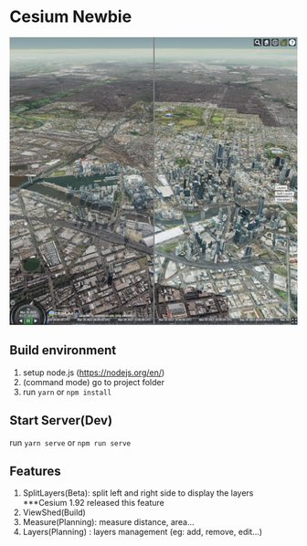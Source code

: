 # Cesium Newbie

![Screenshot](https://github.com/ngokyuen/Cesium-Newbie/blob/main/screencapture/splitlayers.png)

## Build environment
1. setup node.js (https://nodejs.org/en/)
2. (command mode) go to project folder
3. run
 ```yarn```
 or ```npm install```
 
## Start Server(Dev)
run ```yarn serve```
 or ```npm run serve```

## Features
1. SplitLayers(Beta): split left and right side to display the layers ***Cesium 1.92 released this feature
2. ViewShed(Build)
3. Measure(Planning): measure distance, area...
4. Layers(Planning) : layers management (eg: add, remove, edit...)
